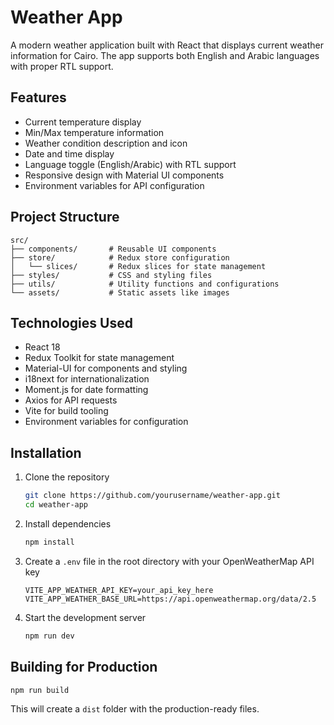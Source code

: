 # Weather App

A modern weather application built with React that displays current weather information for Cairo. The app supports both English and Arabic languages with proper RTL support.

## Features

- Current temperature display
- Min/Max temperature information
- Weather condition description and icon
- Date and time display
- Language toggle (English/Arabic) with RTL support
- Responsive design with Material UI components
- Environment variables for API configuration

## Project Structure

```
src/
├── components/       # Reusable UI components
├── store/            # Redux store configuration
│   └── slices/       # Redux slices for state management
├── styles/           # CSS and styling files
├── utils/            # Utility functions and configurations
└── assets/           # Static assets like images
```

## Technologies Used

- React 18
- Redux Toolkit for state management
- Material-UI for components and styling
- i18next for internationalization
- Moment.js for date formatting
- Axios for API requests
- Vite for build tooling
- Environment variables for configuration

## Installation

1. Clone the repository
   ```bash
   git clone https://github.com/yourusername/weather-app.git
   cd weather-app
   ```

2. Install dependencies
   ```bash
   npm install
   ```

3. Create a `.env` file in the root directory with your OpenWeatherMap API key
   ```
   VITE_APP_WEATHER_API_KEY=your_api_key_here
   VITE_APP_WEATHER_BASE_URL=https://api.openweathermap.org/data/2.5
   ```

4. Start the development server
   ```bash
   npm run dev
   ```

## Building for Production

```bash
npm run build
```

This will create a `dist` folder with the production-ready files.
